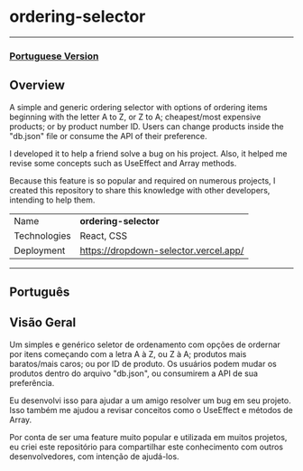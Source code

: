 # ordering-selector

---

### [Portuguese Version](#Português)

## Overview

A simple and generic ordering selector with options of ordering items beginning with the letter A to Z, or Z to A; cheapest/most expensive products; or by product number ID. Users can change products inside the "db.json" file or consume the API of their preference.

I developed it to help a friend solve a bug on his project. Also, it helped me revise some concepts such as UseEffect and Array methods.

Because this feature is so popular and required on numerous projects, I created this repository to share this knowledge with other developers, intending to help them.

<!-- prettier-ignore -->
|  |     |
| ------------- | --- |
| Name        | **ordering-selector** |
| Technologies | React, CSS |
| Deployment | https://dropdown-selector.vercel.app/ |

---

## Português

## Visão Geral

Um simples e genérico seletor de ordenamento com opções de ordernar por itens começando com a letra A à Z, ou Z à A; produtos mais baratos/mais caros; ou por ID de produto. Os usuários podem mudar os produtos dentro do arquivo "db.json", ou consumirem a API de sua preferência.

Eu desenvolvi isso para ajudar a um amigo resolver um bug em seu projeto. Isso também me ajudou a revisar conceitos como o UseEffect e métodos de Array.

Por conta de ser uma feature muito popular e utilizada em muitos projetos, eu criei este repositório para compartilhar este conhecimento com outros desenvolvedores, com intenção de ajudá-los.
